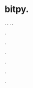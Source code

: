 # bitpy.
.
.
.
.












.






















































.
























.



























.

















































































.































































.

































